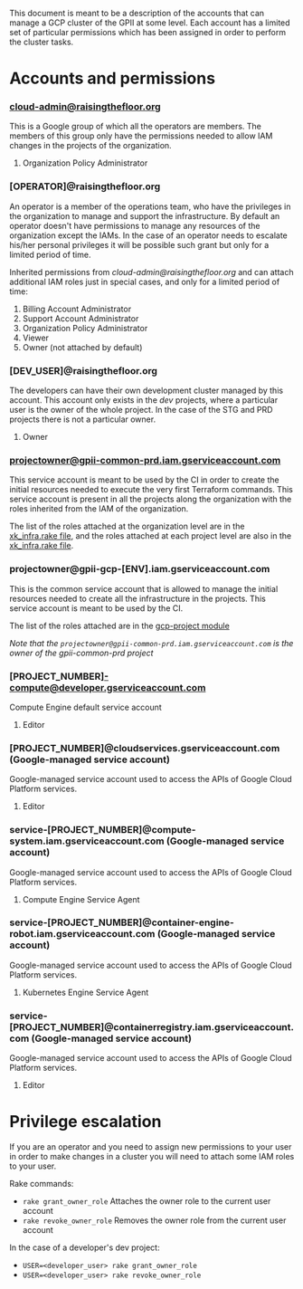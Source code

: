 This document is meant to be a description of the accounts that can manage a GCP cluster of the GPII at some level. Each account has a limited set of particular permissions which has been assigned in order to perform the cluster tasks.

Accounts and permissions
========================

### cloud-admin@raisingthefloor.org

  This is a Google group of which all the operators are members. The members of this group only have the permissions needed to allow IAM changes in the projects of the organization.

  1. Organization Policy Administrator

### [OPERATOR]@raisingthefloor.org

  An operator is a member of the operations team, who have the privileges in the organization to manage and support the infrastructure. By default an operator doesn't have permissions to manage any resources of the organization except the IAMs. In the case of an operator needs to escalate his/her personal privileges it will be possible such grant but only for a limited period of time.

  Inherited permissions from _cloud-admin@raisingthefloor.org_ and can attach additional IAM roles just in special cases, and only for a limited period of time:

  1. Billing Account Administrator
  1. Support Account Administrator
  1. Organization Policy Administrator
  1. Viewer
  1. Owner (not attached by default)

### [DEV_USER]@raisingthefloor.org

  The developers can have their own development cluster managed by this account. This account only exists in the _dev_ projects, where a particular user is the owner of the whole project. In the case of the STG and PRD projects there is not a particular owner.

  1. Owner

### projectowner@gpii-common-prd.iam.gserviceaccount.com

  This service account is meant to be used by the CI in order to create the initial resources needed to execute the very first Terraform commands. This service account is present in all the projects along the organization with the roles inherited from the IAM of the organization.

  The list of the roles attached at the organization level are in the [xk_infra.rake file](../shared/rakefiles/xk_infra.rake#L1-L10), and the roles attached at each project level are also in the [xk_infra.rake file](../shared/rakefiles/xk_infra.rake#L78).

### projectowner@gpii-gcp-[ENV].iam.gserviceaccount.com

  This is the common service account that is allowed to manage the initial resources needed to create all the infrastructure in the projects. This service account is meant to be used by the CI.

  The list of the roles attached are in the [gcp-project module](../common/modules/gcp-project/main.tf#L75-L178)

  *Note that the `projectowner@gpii-common-prd.iam.gserviceaccount.com` is the owner of the gpii-common-prd project*

### [PROJECT_NUMBER]-compute@developer.gserviceaccount.com   

  Compute Engine default service account

  1. Editor

### [PROJECT_NUMBER]@cloudservices.gserviceaccount.com (Google-managed service account)

  Google-managed service account used to access the APIs of Google Cloud Platform services.

  1. Editor

### service-[PROJECT_NUMBER]@compute-system.iam.gserviceaccount.com (Google-managed service account)
  
  Google-managed service account used to access the APIs of Google Cloud Platform services.

  1. Compute Engine Service Agent
  
### service-[PROJECT_NUMBER]@container-engine-robot.iam.gserviceaccount.com (Google-managed service account)
  
  Google-managed service account used to access the APIs of Google Cloud Platform services. 

  1. Kubernetes Engine Service Agent

### service-[PROJECT_NUMBER]@containerregistry.iam.gserviceaccount.com (Google-managed service account)

  Google-managed service account used to access the APIs of Google Cloud Platform services. 

  1. Editor

Privilege escalation
====================

If you are an operator and you need to assign new permissions to your user in order to make changes in a cluster you will need to attach some IAM roles to your user.

Rake commands:

  * `rake grant_owner_role` Attaches the owner role to the current user account
  * `rake revoke_owner_role` Removes the owner role from the current user account

  In the case of a developer's dev project:

  * `USER=<developer_user> rake grant_owner_role`
  * `USER=<developer_user> rake revoke_owner_role`
